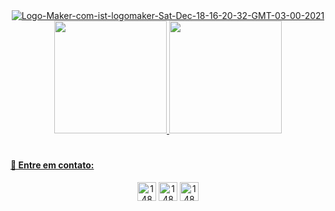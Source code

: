 <div align= "center">
  <a href="https://ibb.co/pjFJGQ6">
    <img src="https://i.ibb.co/60CgV8c/Logo-Maker-com-ist-logomaker-Sat-Dec-18-16-20-32-GMT-03-00-2021.png" alt="Logo-Maker-com-ist-logomaker-Sat-Dec-18-16-20-32-GMT-03-00-2021" border="0" /></a>
</div>

<div align= "center">
  <a href="https:https://github.com/Ruths2/github-readme-stats">
    <img height= "180em" src="https://github-readme-stats.vercel.app/api?username=Ruths2&theme=panda&show_icons=true" />
    <img height= "180em" src="https://github-readme-stats.vercel.app/api/top-langs/?username=Ruths2&layout=compact&theme=panda" />
</div>

#

#### 💠 Entre em contato:
<div align="center">
  <a href="https://www.linkedin.com/in/ruth-freire-a15325208">
    <img height="30" src="https://i.ibb.co/xSTPRYR/1489186511-social-media-web-linkedin-81791.png" alt="1489186511-social-media-web-linkedin-81791" border="0" /></a>
  <a href="mailto:ruth09@yahoo.com">
    <img height="30" src="https://i.ibb.co/qpZxzrX/1489186517-social-media-web-gmail-81788-1.png" alt="1489186517-social-media-web-gmail-81788-1" border="0" /></a>
  <a href="https://api.whatsapp.com/send?phone=5513988672041">
    <img height="30" src="https://i.ibb.co/pbs5dvh/1489186508-social-media-web-whatsapp-81782-1.png" alt="1489186508-social-media-web-whatsapp-81782-1" border="0" /></a>
</div>
